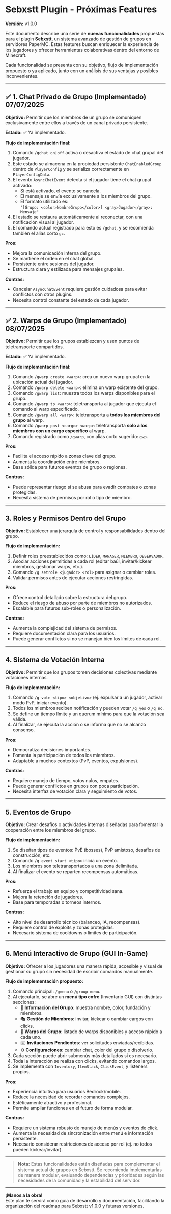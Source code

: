 # Sebxstt Plugin - Próximas Features

**Versión:** v1.0.0

Este documento describe una serie de **nuevas funcionalidades** propuestas para el plugin **Sebxstt**, un sistema avanzado de gestión de grupos en servidores PaperMC. Estas features buscan enriquecer la experiencia de los jugadores y ofrecer herramientas colaborativas dentro del entorno de Minecraft.

Cada funcionalidad se presenta con su objetivo, flujo de implementación propuesto o ya aplicado, junto con un análisis de sus ventajas y posibles inconvenientes.

---

## ✅ 1. Chat Privado de Grupo (Implementado) 07/07/2025

**Objetivo:** Permitir que los miembros de un grupo se comuniquen exclusivamente entre ellos a través de un canal privado persistente.

**Estado:** ✅ Ya implementado.

**Flujo de implementación final:**

1. Comando `/gchat on|off` activa o desactiva el estado de chat grupal del jugador.
2. Este estado se almacena en la propiedad persistente `ChatEnabledGroup` dentro de `PlayerConfig` y se serializa correctamente en `PlayerConfigData`.
3. El evento `AsyncChatEvent` detecta si el jugador tiene el chat grupal activado:
   - Si está activado, el evento se cancela.
   - El mensaje se envía exclusivamente a los miembros del grupo.
   - El formato utilizado es:  
     `"[Grupo: <color>NombreGrupo</color>] <gray>Jugador</gray>: Mensaje"`
4. El estado se restaura automáticamente al reconectar, con una notificación visual al jugador.
5. El comando actual registrado para esto es `/gchat`, y se recomienda también el alias corto `gc`.

**Pros:**

- Mejora la comunicación interna del grupo.
- Se mantiene el orden en el chat global.
- Persistente entre sesiones del jugador.
- Estructura clara y estilizada para mensajes grupales.

**Contras:**

- Cancelar `AsyncChatEvent` requiere gestión cuidadosa para evitar conflictos con otros plugins.
- Necesita control constante del estado de cada jugador.

---

## ✅ 2. Warps de Grupo (Implementado) 08/07/2025

**Objetivo:** Permitir que los grupos establezcan y usen puntos de teletransporte compartidos.

**Estado:** ✅ Ya implementado.

**Flujo de implementación final:**

1. Comando `/gwarp create <warp>`: crea un nuevo warp grupal en la ubicación actual del jugador.
2. Comando `/gwarp delete <warp>`: elimina un warp existente del grupo.
3. Comando `/gwarp list`: muestra todos los warps disponibles para el grupo.
4. Comando `/gwarp tp <warp>`: teletransporta al jugador que ejecuta el comando al warp especificado.
5. Comando `/gwarp all <warp>`: teletransporta a **todos los miembros del grupo** al warp.
6. Comando `/gwarp post <cargo> <warp>`: teletransporta **solo a los miembros con un cargo específico** al warp.
7. Comando registrado como `/gwarp`, con alias corto sugerido: `gwp`.

**Pros:**

- Facilita el acceso rápido a zonas clave del grupo.
- Aumenta la coordinación entre miembros.
- Base sólida para futuros eventos de grupo o regiones.

**Contras:**

- Puede representar riesgo si se abusa para evadir combates o zonas protegidas.
- Necesita sistema de permisos por rol o tipo de miembro.

---

## 3. Roles y Permisos Dentro del Grupo

**Objetivo:** Establecer una jerarquía de control y responsabilidades dentro del grupo.

**Flujo de implementación:**

1. Definir roles preestablecidos como: `LÍDER`, `MANAGER`, `MIEMBRO`, `OBSERVADOR`.
2. Asociar acciones permitidas a cada rol (editar baúl, invitar/kickear miembros, gestionar warps, etc.).
3. Comando `/g setrole <jugador> <rol>` para asignar o cambiar roles.
4. Validar permisos antes de ejecutar acciones restringidas.

**Pros:**

- Ofrece control detallado sobre la estructura del grupo.
- Reduce el riesgo de abuso por parte de miembros no autorizados.
- Escalable para futuros sub-roles o personalización.

**Contras:**

- Aumenta la complejidad del sistema de permisos.
- Requiere documentación clara para los usuarios.
- Puede generar conflictos si no se manejan bien los límites de cada rol.

---

## 4. Sistema de Votación Interna

**Objetivo:** Permitir que los grupos tomen decisiones colectivas mediante votaciones internas.

**Flujo de implementación:**

1. Comando `/g vote <tipo> <objetivo>` (ej. expulsar a un jugador, activar modo PvP, iniciar evento).
2. Todos los miembros reciben notificación y pueden votar `/g yes` o `/g no`.
3. Se define un tiempo límite y un quorum mínimo para que la votación sea válida.
4. Al finalizar, se ejecuta la acción o se informa que no se alcanzó consenso.

**Pros:**

- Democratiza decisiones importantes.
- Fomenta la participación de todos los miembros.
- Adaptable a muchos contextos (PvP, eventos, expulsiones).

**Contras:**

- Requiere manejo de tiempo, votos nulos, empates.
- Puede generar conflictos en grupos con poca participación.
- Necesita interfaz de votación clara y seguimiento de votos.

---

## 5. Eventos de Grupo

**Objetivo:** Crear desafíos o actividades internas diseñadas para fomentar la cooperación entre los miembros del grupo.

**Flujo de implementación:**

1. Se diseñan tipos de eventos: PvE (bosses), PvP amistoso, desafíos de construcción, etc.
2. Comando `/g event start <tipo>` inicia un evento.
3. Los miembros son teletransportados a una zona delimitada.
4. Al finalizar el evento se reparten recompensas automáticas.

**Pros:**

- Refuerza el trabajo en equipo y competitividad sana.
- Mejora la retención de jugadores.
- Base para temporadas o torneos internos.

**Contras:**

- Alto nivel de desarrollo técnico (balanceo, IA, recompensas).
- Requiere control de exploits y zonas protegidas.
- Necesario sistema de cooldowns o límites de participación.

---

## 6. Menú Interactivo de Grupo (GUI In-Game)

**Objetivo:** Ofrecer a los jugadores una manera rápida, accesible y visual de gestionar su grupo sin necesidad de escribir comandos manualmente.

**Flujo de implementación propuesto:**

1. Comando principal: `/gmenu` o `/group menu`.
2. Al ejecutarlo, se abre un **menú tipo cofre** (Inventario GUI) con distintas secciones:
   - 📜 **Información del Grupo**: muestra nombre, color, fundación y miembros.
   - 🎭 **Gestión de Miembros**: invitar, kickear o cambiar cargos con clicks.
   - 🚪 **Warps del Grupo**: listado de warps disponibles y acceso rápido a cada uno.
   - ✉️ **Invitaciones Pendientes**: ver solicitudes enviadas/recibidas.
   - ⚙️ **Configuraciones**: cambiar chat, color del grupo o disolverlo.
3. Cada sección puede abrir submenús más detallados si es necesario.
4. Toda la interacción se realiza con clicks, evitando comandos largos.
5. Se implementa con `Inventory`, `ItemStack`, `ClickEvent`, y listeners propios.

**Pros:**

- Experiencia intuitiva para usuarios Bedrock/mobile.
- Reduce la necesidad de recordar comandos complejos.
- Estéticamente atractivo y profesional.
- Permite ampliar funciones en el futuro de forma modular.

**Contras:**

- Requiere un sistema robusto de manejo de menús y eventos de click.
- Aumenta la necesidad de sincronización entre menú e información persistente.
- Necesario considerar restricciones de acceso por rol (ej. no todos pueden kickear/invitar).

---

> **Nota:** Estas funcionalidades están diseñadas para complementar el sistema actual de grupos en Sebxstt. Se recomienda implementarlas de manera modular, evaluando dependencias y prioridades según las necesidades de la comunidad y la estabilidad del servidor.

---

**¡Manos a la obra!**  
Este plan te servirá como guía de desarrollo y documentación, facilitando la organización del roadmap para Sebxstt v1.0.0 y futuras versiones.
